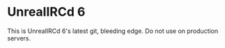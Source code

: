 UnrealIRCd 6
=============
This is UnrealIRCd 6's latest git, bleeding edge. Do not use on production servers.
